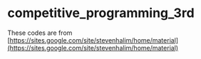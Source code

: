 # competitive_programming_3rd

These codes are from [https://sites.google.com/site/stevenhalim/home/material](https://sites.google.com/site/stevenhalim/home/material)
